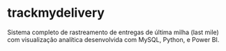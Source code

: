 # trackmydelivery
Sistema completo de rastreamento de entregas de última milha (last mile) com visualização analítica desenvolvida com MySQL, Python, e Power BI.
